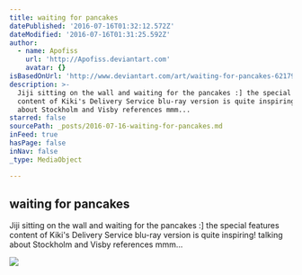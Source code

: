 ```yaml
---
title: waiting for pancakes
datePublished: '2016-07-16T01:32:12.572Z'
dateModified: '2016-07-16T01:31:25.592Z'
author:
  - name: Apofiss
    url: 'http://Apofiss.deviantart.com'
    avatar: {}
isBasedOnUrl: 'http://www.deviantart.com/art/waiting-for-pancakes-621797269'
description: >-
  Jiji sitting on the wall and waiting for the pancakes :] the special features
  content of Kiki's Delivery Service blu-ray version is quite inspiring! talking
  about Stockholm and Visby references mmm...
starred: false
sourcePath: _posts/2016-07-16-waiting-for-pancakes.md
inFeed: true
hasPage: false
inNav: false
_type: MediaObject

---
```

<article style=""><h1>waiting for pancakes</h1><p>Jiji sitting on the wall and waiting for the pancakes :] the special features content of Kiki's Delivery Service blu-ray version is quite inspiring! talking about Stockholm and Visby references mmm...</p><img src="http://orig13.deviantart.net/639e/f/2016/197/9/d/9d8004486e2e1351d7136ce6bcd737b1-daa79ud.jpg" /></article>
